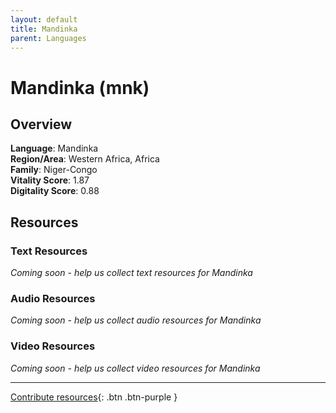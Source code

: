 ```yaml
---
layout: default
title: Mandinka
parent: Languages
---
```


# Mandinka (mnk)

## Overview

**Language**: Mandinka  
**Region/Area**: Western Africa, Africa  
**Family**: Niger-Congo  
**Vitality Score**: 1.87  
**Digitality Score**: 0.88  

## Resources

### Text Resources
*Coming soon - help us collect text resources for Mandinka*

### Audio Resources
*Coming soon - help us collect audio resources for Mandinka*

### Video Resources
*Coming soon - help us collect video resources for Mandinka*

---

[Contribute resources](https://fairtrain.github.io/){: .btn .btn-purple }
